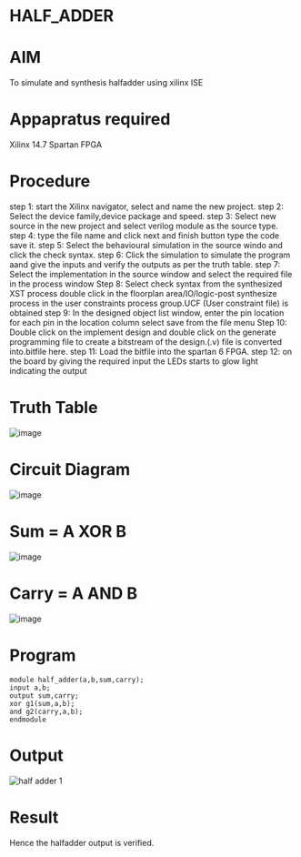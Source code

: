 # HALF_ADDER
# AIM
To simulate and synthesis halfadder using xilinx ISE
# Appapratus required 
Xilinx 14.7 Spartan FPGA
# Procedure
step 1: start the Xilinx navigator, select and name the new project.
step 2: Select the device family,device package and speed.
step 3: Select new source in the new project and select verilog module as the source type.
step 4: type the file name and click next and finish button type the code save it.
step 5:  Select the behavioural simulation in the source windo and click the check syntax.
step 6: Click the simulation to simulate the program aand give the inputs and verify the outputs as per the truth table.
step 7: Select the implementation in the source window and select the required file in the process window 
Step 8: Select check syntax from the synthesized XST process double click in the floorplan area/IO/logic-post synthesize process in the user constraints process group.UCF (User constraint file) is obtained
step 9: In the designed object list window, enter the pin location for each pin in the location column select save from the file menu 
Step 10: Double click on the implement design and double click on the generate programming file to create a bitstream of the design.(.v) file is converted into.bitfile here.
step 11: Load the bitfile into the spartan 6 FPGA.
step 12: on the board by giving the required input the LEDs starts to glow light indicating the output

# Truth Table
![image](https://github.com/RESMIRNAIR/HALF_ADDER/assets/154305926/fe672c28-5c6a-4355-b70f-b40bce63880d)
# Circuit Diagram
![image](https://github.com/RESMIRNAIR/HALF_ADDER/assets/154305926/5f1a79a7-73c2-4b99-a40d-afa2a20c74ac)
# Sum = A XOR B
![image](https://github.com/RESMIRNAIR/HALF_ADDER/assets/154305926/020e1531-1c11-42e5-9f27-f09ba459984d)
# Carry = A AND B
![image](https://github.com/RESMIRNAIR/HALF_ADDER/assets/154305926/988ae131-0822-4d23-941b-eaafad349a72)

# Program
```
module half_adder(a,b,sum,carry);
input a,b;
output sum,carry;
xor g1(sum,a,b);
and g2(carry,a,b);
endmodule
```

# Output
![half adder 1](https://github.com/GauravSunehl/HALF_ADDER/assets/166976407/9464ecb7-cecb-45cb-97d4-52abd7a9a014)

# Result
Hence the halfadder output is verified.

